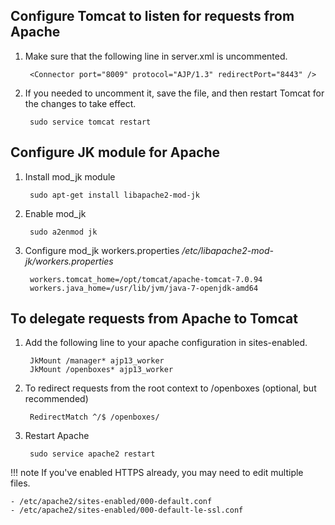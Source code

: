 ## Configure Tomcat to listen for requests from Apache

1. Make sure that the following line in server.xml is uncommented.

        <Connector port="8009" protocol="AJP/1.3" redirectPort="8443" />

1. If you needed to uncomment it, save the file, and then restart Tomcat for the changes to take effect.

        sudo service tomcat restart


## Configure JK module for Apache

1. Install mod_jk module

        sudo apt-get install libapache2-mod-jk


1. Enable mod_jk 

        sudo a2enmod jk


1. Configure mod_jk workers.properties */etc/libapache2-mod-jk/workers.properties*

        workers.tomcat_home=/opt/tomcat/apache-tomcat-7.0.94
        workers.java_home=/usr/lib/jvm/java-7-openjdk-amd64


## To delegate requests from Apache to Tomcat

1. Add the following line to your apache configuration in sites-enabled. 

        JkMount /manager* ajp13_worker
        JkMount /openboxes* ajp13_worker

1. To redirect requests from the root context to /openboxes (optional, but recommended)

        RedirectMatch ^/$ /openboxes/


1. Restart Apache

        sudo service apache2 restart


!!! note
    If you've enabled HTTPS already, you may need to edit multiple files. 
    
    - /etc/apache2/sites-enabled/000-default.conf
    - /etc/apache2/sites-enabled/000-default-le-ssl.conf

